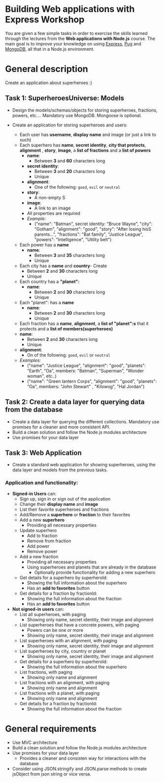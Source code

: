 # Building Web applications with Express Workshop
You are given a few simple tasks in order to exercise the skills learned through the lectures from the **Web applications with Node.js** course. The main goal is to improve your knowledge on using [Express](http://expressjs.com), [Pug](http://pugjs.com) and [MongoDB](http://mongodb.org), all that in a Node.js environment.  

# General description

Create an application about superheroes :)

##  Task 1: SuperheroesUniverse: Models

- Design the models/schemas/objects for storing superheroes, fractions, powers, etc.... Mandatory use MongoDB. Mongoose is optional.

- Create an application for storing superheroes and users:
  - Each user has **username**, **display name** and image (or just a link to such)
  - Each superhero has **name**, **secret identity**, **city that protects**, **alignment** , **story**, **image**, a **list of fractions** and a **list of powers**
    - **name**:
      - Between **3** and **60** characters long
    - **secret identity**:
      - Between **3** and **20** characters long
      - Unique
    - **alignment**:
      - One of the following: `good`, `evil` or `neutral`
    - **story**:
      - A non-empty S
    - **image**:
      - A link to an image
    - All properties are required
    - _Example:_
      - ("name": "Batman", secret identity: "Bruce Wayne", "city": "Gotham", "alignment": "good", "story": "After losing hisS parents...", "fractions": "Bat family", "Justice League", "powers": "Intelligence", "Utility belt")
  - Each power has a **name**
    - **name**:
      - Between **3** and **35** characters long
      - Unique
  - Each city has a **name** and **country**- Create
      - Between **2** and **30** characters long
      - Unique
  - Each country has a **"planet":**
    - **name**:
      - Between **2** and **30** characters long
      - Unique
  - Each "planet": has a **name**
    - **name**:
      - Between **2** and **30** characters long
      - Unique
  - Each fraction has a **name**, **alignment**, a **list of "planet":s** that it protects and a **list of members(superheroes)**
   - **name**:
     - Between **2** and **30** characters long
     - Unique
   - **alignment**:
     - On of the following: `good`, `evil` or `neutral`
   - _Examples:_
     - ("name": "Justice League", "alignment": "good", "planets": "Earth", "Oa", members: "Batman", "Superman", "Wonder woman", etc..)
     - ("name": "Green lantern Corps", "alignment": "good", "planets": "Oa", members: "John Stewart" , "Kilowog", "Hal Jordan")

##  Task 2: Create a data layer for querying data from the database

- Create a data layer for querying the different collections. Mandatory use promises for a cleaner and more consistent API.
- Build a clean solution and follow the Node.js modules architecture
 - Use promises for your data layer

##  Task 3: Web Application

- Create a standard web application for showing superheroes, using the data layer and models from the previous tasks.

### Application and functionality:

- **Signed-in Users** can:
  - Sign up, sign in or sign out of the application
  - Change their **display name** and **image**
  - List their favorite superheroes and fractions
  - Add/Remove a **superhero** or **fraction** to their favorites
  - Add a new **superhero**
    - Providing all necessary properties
  - Update superhero
    - Add to fraction
    - Remove from fraction
    - Add power
    - Remove power
  - Add a new fraction
    - Providing all necessary properties
    - Using superheroes and planets that are already in the database
      - Optionally provide functionality for adding a new superhero
  - Get details for a superhero by superheroId:
    - Showing the full information about the superhero
    - Has an **add to favorites** button
  - Get details for a fraction by fractionId:
    - Showing the full information about the fraction
    - Has an **add to favorites** button
- **Not signed-in users** can:
  - List all superheroes, with paging
    - Showing only name, secret identity, their image and alignment
  - List superheroes that have a concrete powers, with paging
    - Powers can be one or more
    - Showing only name, secret identity, their image and alignment
  - List superheroes with an alignment, with paging
    - Showing only name, secret identity, their image and alignment
  - List superheroes by city, country or planet
    - Showing only name, secret identity, their image and alignment
  - Get details for a superhero by superheroId:
    - Showing the full information about the superhero
  - List fractions, with paging
    - Showing only name and alignment
  - List fractions with an alignment, with paging
    - Showing only name and alignment
  - List fractions with a planet, with paging
    - Showing only name and alignment
  - Get details for a fraction by fractionId:
    - Showing the full information about the fraction

#   General requirements

- Use MVC architecture
- Build a clean solution and follow the Node.js modules architecture
- Use promises for your data layer
  - Provides a cleaner and consisten way for interactions with the database
- Consider using JSON.stringify and JSON.parse methods to create jsObject from json string or vice versa.

